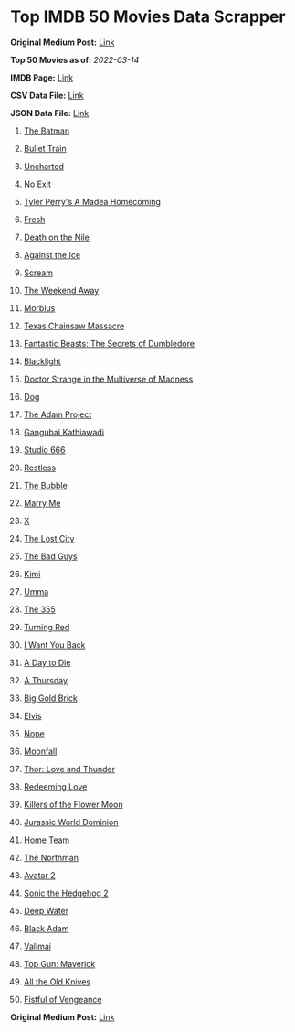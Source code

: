 # Top IMDB 50 Movies Data Scrapper

**Original Medium Post:** [Link](https://medium.com/@nishantsahoo/which-movie-should-i-watch-5c83a3c0f5b1) 

**Top 50 Movies as of:** _2022-03-14_

**IMDB Page:** [Link](http://www.imdb.com/search/title?release_date=2022,2022&title_type=feature)

**CSV Data File:** [Link](/Data/data.csv)

**JSON Data File:** [Link](/Data/data.json)

1. [The Batman](https://www.imdb.com/title/tt1877830/?ref_=adv_li_tt)

2. [Bullet Train](https://www.imdb.com/title/tt12593682/?ref_=adv_li_tt)

3. [Uncharted](https://www.imdb.com/title/tt1464335/?ref_=adv_li_tt)

4. [No Exit](https://www.imdb.com/title/tt7550014/?ref_=adv_li_tt)

5. [Tyler Perry's A Madea Homecoming](https://www.imdb.com/title/tt14813966/?ref_=adv_li_tt)

6. [Fresh](https://www.imdb.com/title/tt13403046/?ref_=adv_li_tt)

7. [Death on the Nile](https://www.imdb.com/title/tt7657566/?ref_=adv_li_tt)

8. [Against the Ice](https://www.imdb.com/title/tt13873302/?ref_=adv_li_tt)

9. [Scream](https://www.imdb.com/title/tt11245972/?ref_=adv_li_tt)

10. [The Weekend Away](https://www.imdb.com/title/tt14817272/?ref_=adv_li_tt)

11. [Morbius](https://www.imdb.com/title/tt5108870/?ref_=adv_li_tt)

12. [Texas Chainsaw Massacre](https://www.imdb.com/title/tt11755740/?ref_=adv_li_tt)

13. [Fantastic Beasts: The Secrets of Dumbledore](https://www.imdb.com/title/tt4123432/?ref_=adv_li_tt)

14. [Blacklight](https://www.imdb.com/title/tt14060094/?ref_=adv_li_tt)

15. [Doctor Strange in the Multiverse of Madness](https://www.imdb.com/title/tt9419884/?ref_=adv_li_tt)

16. [Dog](https://www.imdb.com/title/tt11252248/?ref_=adv_li_tt)

17. [The Adam Project](https://www.imdb.com/title/tt2463208/?ref_=adv_li_tt)

18. [Gangubai Kathiawadi](https://www.imdb.com/title/tt10083340/?ref_=adv_li_tt)

19. [Studio 666](https://www.imdb.com/title/tt15374070/?ref_=adv_li_tt)

20. [Restless](https://www.imdb.com/title/tt14465894/?ref_=adv_li_tt)

21. [The Bubble](https://www.imdb.com/title/tt13610562/?ref_=adv_li_tt)

22. [Marry Me](https://www.imdb.com/title/tt10223460/?ref_=adv_li_tt)

23. [X](https://www.imdb.com/title/tt13560574/?ref_=adv_li_tt)

24. [The Lost City](https://www.imdb.com/title/tt13320622/?ref_=adv_li_tt)

25. [The Bad Guys](https://www.imdb.com/title/tt8115900/?ref_=adv_li_tt)

26. [Kimi](https://www.imdb.com/title/tt14128670/?ref_=adv_li_tt)

27. [Umma](https://www.imdb.com/title/tt13235822/?ref_=adv_li_tt)

28. [The 355](https://www.imdb.com/title/tt8356942/?ref_=adv_li_tt)

29. [Turning Red](https://www.imdb.com/title/tt8097030/?ref_=adv_li_tt)

30. [I Want You Back](https://www.imdb.com/title/tt6462958/?ref_=adv_li_tt)

31. [A Day to Die](https://www.imdb.com/title/tt14412366/?ref_=adv_li_tt)

32. [A Thursday](https://www.imdb.com/title/tt13028258/?ref_=adv_li_tt)

33. [Big Gold Brick](https://www.imdb.com/title/tt10308878/?ref_=adv_li_tt)

34. [Elvis](https://www.imdb.com/title/tt3704428/?ref_=adv_li_tt)

35. [Nope](https://www.imdb.com/title/tt10954984/?ref_=adv_li_tt)

36. [Moonfall](https://www.imdb.com/title/tt5834426/?ref_=adv_li_tt)

37. [Thor: Love and Thunder](https://www.imdb.com/title/tt10648342/?ref_=adv_li_tt)

38. [Redeeming Love](https://www.imdb.com/title/tt11365186/?ref_=adv_li_tt)

39. [Killers of the Flower Moon](https://www.imdb.com/title/tt5537002/?ref_=adv_li_tt)

40. [Jurassic World Dominion](https://www.imdb.com/title/tt8041270/?ref_=adv_li_tt)

41. [Home Team](https://www.imdb.com/title/tt14592064/?ref_=adv_li_tt)

42. [The Northman](https://www.imdb.com/title/tt11138512/?ref_=adv_li_tt)

43. [Avatar 2](https://www.imdb.com/title/tt1630029/?ref_=adv_li_tt)

44. [Sonic the Hedgehog 2](https://www.imdb.com/title/tt12412888/?ref_=adv_li_tt)

45. [Deep Water](https://www.imdb.com/title/tt2180339/?ref_=adv_li_tt)

46. [Black Adam](https://www.imdb.com/title/tt6443346/?ref_=adv_li_tt)

47. [Valimai](https://www.imdb.com/title/tt10806040/?ref_=adv_li_tt)

48. [Top Gun: Maverick](https://www.imdb.com/title/tt1745960/?ref_=adv_li_tt)

49. [All the Old Knives](https://www.imdb.com/title/tt3706352/?ref_=adv_li_tt)

50. [Fistful of Vengeance](https://www.imdb.com/title/tt14158554/?ref_=adv_li_tt)

**Original Medium Post:** [Link](https://medium.com/@nishantsahoo/which-movie-should-i-watch-5c83a3c0f5b1) 
